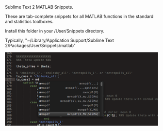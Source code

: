 Sublime Text 2 MATLAB Snippets.

These are tab-complete snippets for all MATLAB functions in the standard and statistics toolboxes.  

Install this folder in your /User/Snippets directory.  

Typically, "~/Library/Application Support/Sublime Text 2/Packages/User/Snippets/matlab"


![Screenshot](https://github.com/AGS-Knight/matlab-snipp/raw/master/screenshot1.png)
